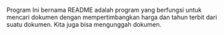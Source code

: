 Program Ini bernama README adalah program yang berfungsi untuk mencari dokumen dengan mempertimbangkan harga dan tahun terbit dari suatu dokumen. Kita juga bisa mengunggah dokumen.
